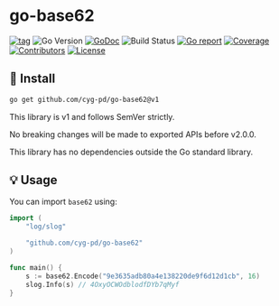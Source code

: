 # go-base62

[![tag](https://img.shields.io/github/tag/cyg-pd/go-base62.svg)](https://github.com/cyg-pd/go-base62/releases)
![Go Version](https://img.shields.io/badge/Go-%3E%3D%201.18-%23007d9c)
[![GoDoc](https://godoc.org/github.com/cyg-pd/go-base62?status.svg)](https://pkg.go.dev/github.com/cyg-pd/go-base62)
![Build Status](https://github.com/cyg-pd/go-base62/actions/workflows/test.yml/badge.svg)
[![Go report](https://goreportcard.com/badge/github.com/cyg-pd/go-base62)](https://goreportcard.com/report/github.com/cyg-pd/go-base62)
[![Coverage](https://img.shields.io/codecov/c/github/cyg-pd/go-base62)](https://codecov.io/gh/cyg-pd/go-base62)
[![Contributors](https://img.shields.io/github/contributors/cyg-pd/go-base62)](https://github.com/cyg-pd/go-base62/graphs/contributors)
[![License](https://img.shields.io/github/license/cyg-pd/go-base62)](./LICENSE)

## 🚀 Install

```sh
go get github.com/cyg-pd/go-base62@v1
```

This library is v1 and follows SemVer strictly.

No breaking changes will be made to exported APIs before v2.0.0.

This library has no dependencies outside the Go standard library.

## 💡 Usage

You can import `base62` using:

```go
import (
    "log/slog"

    "github.com/cyg-pd/go-base62"
)

func main() {
    s := base62.Encode("9e3635adb80a4e138220de9f6d12d1cb", 16)
    slog.Info(s) // 4OxyOCWOdblodfDYb7qMyf
}
```
